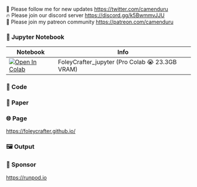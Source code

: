 🐣 Please follow me for new updates https://twitter.com/camenduru <br />
🔥 Please join our discord server https://discord.gg/k5BwmmvJJU <br />
🥳 Please join my patreon community https://patreon.com/camenduru <br />

### 🍊 Jupyter Notebook

| Notebook | Info
| --- | --- |
[![Open In Colab](https://colab.research.google.com/assets/colab-badge.svg)](https://colab.research.google.com/github/camenduru/FoleyCrafter-jupyter/blob/main/FoleyCrafter_jupyter.ipynb) | FoleyCrafter_jupyter (Pro Colab 😭 23.3GB VRAM)

### 🧬 Code


### 📄 Paper


### 🌐 Page
https://foleycrafter.github.io/

### 🖼 Output

### 🏢 Sponsor
https://runpod.io

